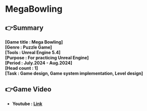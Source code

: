 # MegaBowling

## 👉Summary

**[Game title :  Mega Bowling]**  
**[Genre      :  Puzzle Game]**  
**[Tools      :  Unreal Engine 5.4]**  
**[Purpose    :  For practicing Unreal Engine]**  
**[Period     :  July.2024 - Aug.2024]**  
**[Head count :  1]**  
**[Task       :  Game design, Game system implementation, Level design]**  

## 👉Game Video

- **Youtube : [Link](https://youtube.com/playlist?list=PLjSAhx-L2n8e6NCdxOXa2W6iXMglx0xVu&feature=shared)**
